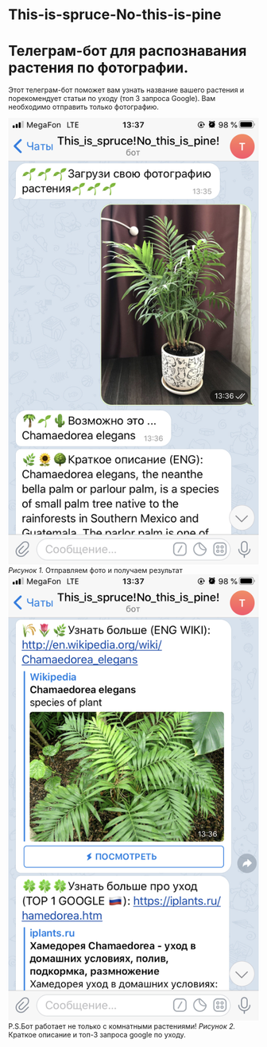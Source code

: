 # This-is-spruce-No-this-is-pine
<h1>Телеграм-бот для распознавания растения по фотографии.</h1>

Этот телеграм-бот поможет вам узнать название вашего растения и порекомендует статьи по уходу (топ 3 запроса Google).
Вам необходимо отправить только фотографию.

![alt text](IMG_0528.PNG "Начинаем")
_Рисунок 1._ Отправляем фото и получаем результат
![alt text](IMG_0529.PNG "Результат")
P.S.Бот работает не только с комнатными растениями! 
_Рисунок 2._ Краткое описание и топ-3 запроса google по уходу.

